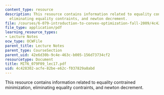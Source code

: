 ```yaml
---
content_type: resource
description: This resource contains information related to equality contrained minimization,
  eliminating equality contraints, and newton decrement.
file: /courses/6-079-introduction-to-convex-optimization-fall-2009/4c428302acfe82bee62cf037829a8abd_MIT6_079F09_lec17.pdf
file_type: application/pdf
learning_resource_types:
- Lecture Notes
ocw_type: OCWFile
parent_title: Lecture Notes
parent_type: CourseSection
parent_uid: 42e6d30b-9c4e-463c-b005-156d73734cf2
resourcetype: Document
title: MIT6_079F09_lec17.pdf
uid: 4c428302-acfe-82be-e62c-f037829a8abd
---
```

This resource contains information related to equality contrained minimization, eliminating equality contraints, and newton decrement.

